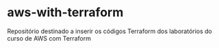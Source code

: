 # aws-with-terraform
Repositório destinado a inserir os códigos Terraform dos laboratórios do curso de AWS com Terraform
